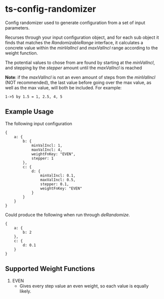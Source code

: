# ts-config-randomizer
Config randomizer used to generate configuration from a set of input parameters.

Recurses through your input configuration object, and for each sub object it finds that matches the _RandomizableRange_ interface, it calculates a concrete value within the _minValIncl_ and _maxValIncl_ range according to the weight function. 

The potential values to chose from are found by starting at the _minValIncl_, and stepping by the _stepper_ amount until the _maxValIncl_ is reached

__Note__: if the _maxValIncl_ is not an even amount of steps from the _minValIncl_ (NOT recommended), the last value before going over the max value, as well as the max value, will both be included. For example:

```
1->5 by 1.5 = 1, 2.5, 4, 5
```

## Example Usage

The following input configuration
```
{
    a: {
        b: {
            minValIncl: 1,
            maxValIncl: 4,
            weightFnKey: "EVEN",
            stepper: 1
        },
        c: {
            d: {
                minValIncl: 0.1,
                maxValIncl: 0.5,
                stepper: 0.1,
                weightFnKey: "EVEN"
            }
        }
    }
}
```

Could produce the following when run through _deRandomize_.

```
{
    a: {
        b: 2
    },
    c: {
        d: 0.1
    }
}
```


## Supported Weight Functions

1. EVEN
    - Gives every step value an even weight, so each value is equally likely.
